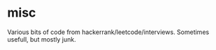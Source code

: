 # misc

Various bits of code from hackerrank/leetcode/interviews.
Sometimes usefull, but mostly junk.


